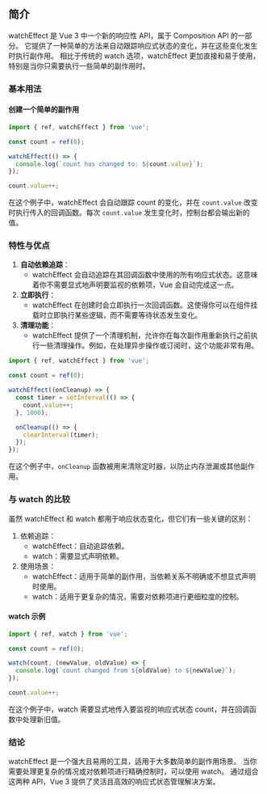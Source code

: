 

## 简介
watchEffect 是 Vue 3 中一个新的响应性 API，属于 Composition API 的一部分。
它提供了一种简单的方法来自动跟踪响应式状态的变化，并在这些变化发生时执行副作用。
相比于传统的 watch 选项，watchEffect 更加直接和易于使用，特别是当你只需要执行一些简单的副作用时。

### 基本用法

#### 创建一个简单的副作用
```javascript
import { ref, watchEffect } from 'vue';

const count = ref(0);

watchEffect(() => {
  console.log(`count has changed to: ${count.value}`);
});

count.value++;

```

在这个例子中，watchEffect 会自动跟踪 count 的变化，并在 `count.value` 改变时执行传入的回调函数。每次 `count.value` 发生变化时，控制台都会输出新的值。

### 特性与优点
1. **自动依赖追踪**：
    - watchEffect 会自动追踪在其回调函数中使用的所有响应式状态。这意味着你不需要显式地声明要监视的依赖项，Vue 会自动完成这一点。
2. **立即执行**：
   - watchEffect 在创建时会立即执行一次回调函数。这使得你可以在组件挂载时立即执行某些逻辑，而不需要等待状态发生变化。
3. **清理功能**：
   - watchEffect 提供了一个清理机制，允许你在每次副作用重新执行之前执行一些清理操作。例如，在处理异步操作或订阅时，这个功能非常有用。

```javascript
import { ref, watchEffect } from 'vue';

const count = ref(0);

watchEffect((onCleanup) => {
  const timer = setInterval(() => {
    count.value++;
  }, 1000);

  onCleanup(() => {
    clearInterval(timer);
  });
});

```

在这个例子中，`onCleanup` 函数被用来清除定时器，以防止内存泄漏或其他副作用。

### 与 watch 的比较

虽然 watchEffect 和 watch 都用于响应状态变化，但它们有一些关键的区别：

1. 依赖追踪： 
   - watchEffect：自动追踪依赖。
   - watch：需要显式声明依赖。
2. 使用场景：
   - watchEffect：适用于简单的副作用，当依赖关系不明确或不想显式声明时使用。
   - watch：适用于更复杂的情况，需要对依赖项进行更细粒度的控制。

#### watch 示例
```javascript
import { ref, watch } from 'vue';

const count = ref(0);

watch(count, (newValue, oldValue) => {
  console.log(`count changed from ${oldValue} to ${newValue}`);
});

count.value++;
```
在这个例子中，watch 需要显式地传入要监视的响应式状态 count，并在回调函数中处理新旧值。

### 结论

watchEffect 是一个强大且易用的工具，适用于大多数简单的副作用场景。
当你需要处理更复杂的情况或对依赖项进行精确控制时，可以使用 watch。
通过组合这两种 API，Vue 3 提供了灵活且高效的响应式状态管理解决方案。